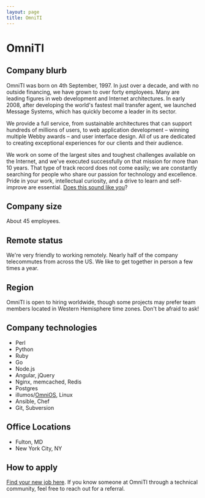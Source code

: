 ```yaml
---
layout: page
title: OmniTI
---
```


# OmniTI

## Company blurb

OmniTI was born on 4th September, 1997. In just over a decade, and with no outside financing, we have grown to over forty employees. Many are leading figures in web development and Internet architectures. In early 2008, after developing the world's fastest mail transfer agent, we launched Message Systems, which has quickly become a leader in its sector.

We provide a full service, from sustainable architectures that can support hundreds of millions of users, to web application development – winning multiple Webby awards – and user interface design. All of us are dedicated to creating exceptional experiences for our clients and their audience.

We work on some of the largest sites and toughest challenges available on the Internet, and we've executed successfully on that mission for more than 10 years. That type of track record does not come easily; we are constantly searching for people who share our passion for technology and excellence. Pride in your work, intellectual curiosity, and a drive to learn and self-improve are essential. [Does this sound like you](https://omniti.com/is/hiring)?

## Company size

About 45 employees.

## Remote status

We're very friendly to working remotely. Nearly half of the company telecommutes from across the US. We like to get together in person a few times a year.

## Region

OmniTI is open to hiring worldwide, though some projects may prefer team members located in Western Hemisphere time zones. Don't be afraid to ask!

## Company technologies

- Perl
- Python
- Ruby
- Go
- Node.js
- Angular, jQuery
- Nginx, memcached, Redis
- Postgres
- illumos/[OmniOS](https://omnios.omniti.com), Linux
- Ansible, Chef
- Git, Subversion

## Office Locations

- Fulton, MD
- New York City, NY

## How to apply

[Find your new job here](https://omniti.com/is/hiring). If you know someone at OmniTI through a technical community, feel free to reach out for a referral.
